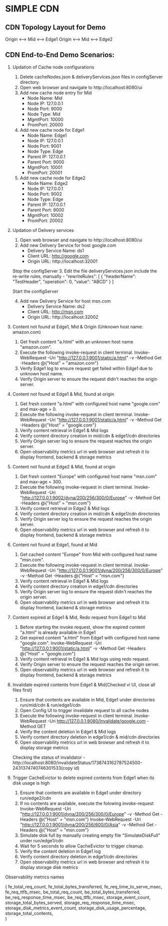 # SIMPLE CDN

CDN Topology Layout for Demo
----------------------------
Origin <--> Mid <--> Edge1
Origin <--> Mid <--> Edge2
 

CDN End-to-End Demo Scenarios:		
--------------------------------
1. Updation of Cache node configurations
	1. Delete cacheNodes.json & deliveryServices.json files in configServer directory.
	2. Open web browser and navigate to http://localhost:8080/ui
	3. Add new cache node entry for Mid 
		- Node Name:    Mid
		- Node IP:      127.0.0.1
		- Node Port:    9000
		- Node Type:    Mid
		- MgmtPort:     10000
		- PromPort:     20000
	4. Add new cache node for Edge1	
		- Node Name:    Edge1
		- Node IP:      127.0.0.1
		- Node Port:    9001
		- Node Type:    Edge
		- Parent IP:    127.0.0.1
		- Parent Port:  9000
		- MgmtPort:     10001
		- PromPort:     20001
	5. Add new cache node for Edge2
		- Node Name:    Edge2
		- Node IP:      127.0.0.1
		- Node Port:    9002
		- Node Type:    Edge
		- Parent IP:    127.0.0.1
		- Parent Port:  9000
		- MgmtPort:     10002
		- PromPort:     20002

2. Updation of Delivery services
	1. Open web browser and navigate to http://localhost:8080/ui
	2. Add new Delivery Service for host google.com
		- Delivery Service Name: ds1
		- Client URL:            http://google.com
		- Origin URL:            http://localhost:32001
		
	Stop the configServer
	3. Edit the file deliveryServices.json include the re-write rules, manually - 
		"rewriteRules": [
        {
          "headerName": "TestHeader",
          "operation": 0,
          "value": "ABCD"
        }
      ]

	Start the configServer
	
 	4. Add new Delivery Service for host msn.com
		- Delivery Service Name: ds2
		- Client URL:            http://msn.com
		- Origin URL:            http://localhost:32002
 
3. Content not found at Edge1, Mid & Origin (Unknown host name: amazon.com)

	1. Get fresh content "a.html" with an unknown host name "amazon.com".
	2. Execute the following invoke-request in client terminal.
		Invoke-WebRequest -Uri "http://127.0.0.1:9001/static/a.html" -v -Method Get -Headers @{"Host" = "amazon.com"}
	3. Verify Edge1 log to ensure request get failed within Edge1 due to unknown host name.
	4. Verify Origin server to ensure the request didn't reaches the origin server.

4. Content not found at Edge1 & Mid, found at origin

	1. Get fresh content "a.html" with configured host name "google.com" and max-age = 0.
	2. Execute the following invoke-request in client terminal.
		Invoke-WebRequest -Uri "http://127.0.0.1:9001/static/a.html" -v -Method Get -Headers @{"Host" = "google.com"}
	3. Verify content retrieval in Edge1 & Mid logs
	4. Verify content directory creation in mid/cdn & edge1/cdn directories
	5. Verify Origin server log to ensure the request reaches the origin server. 
	6. Open observability metrics url in web browser and refresh it to display frontend, backend & storage metrics

5. Content not found at Edge2 & Mid, found at origin

	1. Get fresh content "Europe" with configured host name "msn.com" and max-age = 300.
	2. Execute the following invoke-request in client terminal.
		Invoke-WebRequest -Uri "http://127.0.0.1:9002/dyna/200/256/300/0/Europe" -v -Method Get -Headers @{"Host" = "msn.com"}
	3. Verify content retrieval in Edge2 & Mid logs
	4. Verify content directory creation in mid/cdn & edge1/cdn directories
	5. Verify Origin server log to ensure the request reaches the origin server. 
	6. Open observability metrics url in web browser and refresh it to display frontend, backend & storage metrics
 
6. Content not found at Edge1, found at Mid

	1. Get cached content "Europe" from Mid with configured host name "msn.com".
	2. Execute the following invoke-request in client terminal.
		Invoke-WebRequest -Uri "http://127.0.0.1:9001/dyna/200/256/300/0/Europe" -v -Method Get -Headers @{"Host" = "msn.com"}
	3. Verify content retrieval in Edge1 & Mid logs
	4. Verify content directory creation in edge1/cdn directories
	5. Verify Origin server log to ensure the request didn't reaches the origin server. 
	6. Open observability metrics url in web browser and refresh it to display frontend, backend & storage metrics
 
7. Content expired at Edge1 & Mid, Redo request from Edge1 to Mid
	1. Before starting the invoke request, show the expired content "a.html" is already available in Edge1
	2. Get expired content "a.html" from Edge1 with configured host name "google.com".
		Invoke-WebRequest -Uri "http://127.0.0.1:9001/static/a.html" -v -Method Get -Headers @{"Host" = "google.com"}
	3. Verify content retrieval in Edge1 & Mid logs using redo request.
	4. Verify Origin server to ensure the request reaches the origin server. 
	5. Open observability metrics url in web browser and refresh it to display frontend, backend & storage metrics

8. Invalidate expired contents from Edge1 & Mid(Checked vi UI, close all files first)
	1. Ensure that contents are available in Mid, Edge1 under directories run/mid/cdn & run/edge1/cdn
	2. Open Config UI to trigger invalidate request to all cache nodes
	3. Execute the following invoke-request in client terminal.
		Invoke-WebRequest -Uri http://127.0.0.1:8080/Invalidate/google.com -Method GET
	4. Verify the content deletion in Edge1 & Mid logs
	5. Verify content directory deletion in edge1/cdn & mid/cdn directories
	6. Open observability metrics url in web browser and refresh it to display storage metrics
	
	Checking the status of invalidator - http://localhost:8080/invalidateStatus/1738743162787524500-2431374740746301533(copy id)

9. Trigger CacheEvictor to delete expired contents from Edge1 when its disk usage is high
	1. Ensure that contents are available in Edge1 under directory run/edge2/cdn
	2. If no contents are available, execute the folowing invoke-request
		Invoke-WebRequest -Uri "http://127.0.0.1:9001/dyna/200/256/300/0/Europe" -v -Method Get -Headers @{"Host" = "msn.com"}
		Invoke-WebRequest -Uri "http://127.0.0.1:9001/dyna/200/256/600/0/Asia" -v -Method Get -Headers @{"Host" = "msn.com"}
	3. Simulate disk full by manually creating empty file "SimulateDiskFull" under run/edge1/cdn
	4. Wait for 5 seconds to allow CacheEvictor to trigger cleanup.
	5. Verify the content deletion in Edge1 log
	6. Verify content directory deletion in edge1/cdn directories
	7. Open observability metrics url in web browser and refresh it to display storage disk metrics



Observability metrics names 
 
(
        fe_total_req_count,
        fe_total_bytes_transferred,
        fe_req_time_to_serve_msec,
        fe_req_ttfb_msec,
        be_total_req_count,
        be_total_bytes_transferred,
        be_req_response_time_msec,
        be_req_ttfb_msec,
        storage_event_count,
        storage_total_bytes_served,
        storage_req_response_time_msec,
        storage_disk_metrics_event_count,
        storage_disk_usage_percentage,
        storage_total_contents,    
    )
